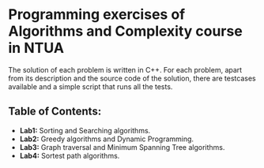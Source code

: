 # Programming exercises of Algorithms and Complexity course in NTUA
The solution of each problem is written in C++. For each problem, apart from its description and the source code of the solution, there are testcases available and a simple script that runs all the tests.

## Table of Contents:

- __Lab1:__ Sorting and Searching algorithms.
- __Lab2:__ Greedy algorithms and Dynamic Programming.
- __Lab3:__ Graph traversal and Minimum Spanning Tree algorithms.
- __Lab4:__ Sortest path algorithms.
